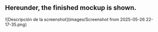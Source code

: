 ## Hereunder, the finished mockup is shown.

![Descripción de la screenshot](images/Screenshot from 2025-05-26 22-17-35.png)
